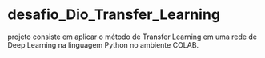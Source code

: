 # desafio_Dio_Transfer_Learning
projeto consiste em aplicar o método de Transfer Learning em uma rede de Deep Learning na linguagem Python no ambiente COLAB.
